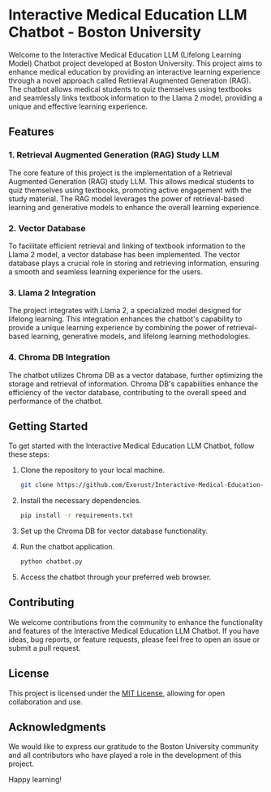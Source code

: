 # Interactive Medical Education LLM Chatbot - Boston University

Welcome to the Interactive Medical Education LLM (Lifelong Learning Model) Chatbot project developed at Boston University. This project aims to enhance medical education by providing an interactive learning experience through a novel approach called Retrieval Augmented Generation (RAG). The chatbot allows medical students to quiz themselves using textbooks and seamlessly links textbook information to the Llama 2 model, providing a unique and effective learning experience.

## Features

### 1. Retrieval Augmented Generation (RAG) Study LLM
The core feature of this project is the implementation of a Retrieval Augmented Generation (RAG) study LLM. This allows medical students to quiz themselves using textbooks, promoting active engagement with the study material. The RAG model leverages the power of retrieval-based learning and generative models to enhance the overall learning experience.

### 2. Vector Database
To facilitate efficient retrieval and linking of textbook information to the Llama 2 model, a vector database has been implemented. The vector database plays a crucial role in storing and retrieving information, ensuring a smooth and seamless learning experience for the users.

### 3. Llama 2 Integration
The project integrates with Llama 2, a specialized model designed for lifelong learning. This integration enhances the chatbot's capability to provide a unique learning experience by combining the power of retrieval-based learning, generative models, and lifelong learning methodologies.

### 4. Chroma DB Integration
The chatbot utilizes Chroma DB as a vector database, further optimizing the storage and retrieval of information. Chroma DB's capabilities enhance the efficiency of the vector database, contributing to the overall speed and performance of the chatbot.

## Getting Started

To get started with the Interactive Medical Education LLM Chatbot, follow these steps:

1. Clone the repository to your local machine.
   ```bash
   git clone https://github.com/Exorust/Interactive-Medical-Education-LLM-Chatbot.git
   ```

2. Install the necessary dependencies.
   ```bash
   pip install -r requirements.txt
   ```

3. Set up the Chroma DB for vector database functionality.

4. Run the chatbot application.
   ```bash
   python chatbot.py
   ```

5. Access the chatbot through your preferred web browser.

## Contributing

We welcome contributions from the community to enhance the functionality and features of the Interactive Medical Education LLM Chatbot. If you have ideas, bug reports, or feature requests, please feel free to open an issue or submit a pull request.

## License

This project is licensed under the [MIT License](LICENSE), allowing for open collaboration and use.

## Acknowledgments

We would like to express our gratitude to the Boston University community and all contributors who have played a role in the development of this project.

Happy learning!
